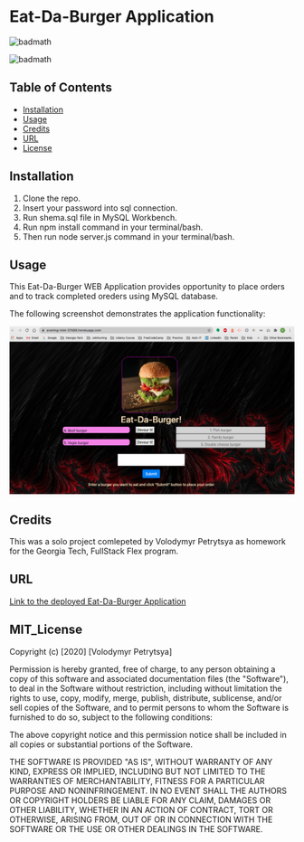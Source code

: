 # Eat-Da-Burger Application

![badmath](https://img.shields.io/badge/EATda-burger-yellow)

![badmath](https://img.shields.io/badge/license-MIT-brightgreen)


## Table of Contents

* [Installation](#installation)
* [Usage](#usage)
* [Credits](#credits)
* [URL](#url)
* [License](#mit_license)

## Installation

1. Clone the repo.
2. Insert your password into sql connection.
3. Run shema.sql file in MySQL Workbench.
4. Run npm install command in your terminal/bash.
5. Then run node server.js command in your terminal/bash.

## Usage

This Eat-Da-Burger  WEB Application provides opportunity to place orders and to track completed oreders using MySQL database.  

The following screenshot demonstrates the application functionality:

![HomePage demo](./public/assets/img/homePage.png)



## Credits

This was a solo project comlepeted by Volodymyr Petrytsya as homework for the Georgia Tech, FullStack Flex program.

## URL

[Link to the deployed Eat-Da-Burger Application](https://evening-inlet-57489.herokuapp.com/)



## MIT_License 

Copyright (c) [2020] [Volodymyr Petrytsya]

Permission is hereby granted, free of charge, to any person obtaining a copy
of this software and associated documentation files (the "Software"), to deal
in the Software without restriction, including without limitation the rights
to use, copy, modify, merge, publish, distribute, sublicense, and/or sell
copies of the Software, and to permit persons to whom the Software is
furnished to do so, subject to the following conditions:

The above copyright notice and this permission notice shall be included in all
copies or substantial portions of the Software.

THE SOFTWARE IS PROVIDED "AS IS", WITHOUT WARRANTY OF ANY KIND, EXPRESS OR
IMPLIED, INCLUDING BUT NOT LIMITED TO THE WARRANTIES OF MERCHANTABILITY,
FITNESS FOR A PARTICULAR PURPOSE AND NONINFRINGEMENT. IN NO EVENT SHALL THE
AUTHORS OR COPYRIGHT HOLDERS BE LIABLE FOR ANY CLAIM, DAMAGES OR OTHER
LIABILITY, WHETHER IN AN ACTION OF CONTRACT, TORT OR OTHERWISE, ARISING FROM,
OUT OF OR IN CONNECTION WITH THE SOFTWARE OR THE USE OR OTHER DEALINGS IN THE
SOFTWARE.


 <!-- ## Contributing

If you would like to contribute to this project, please follow the [Contributor Covenant](https://www.contributor-covenant.org/) guidelines.  -->

